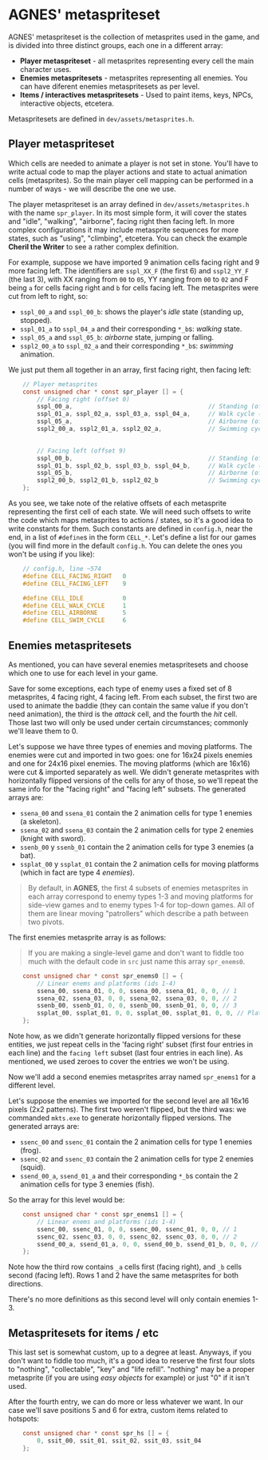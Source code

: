 AGNES' metaspriteset
====================

AGNES' metaspriteset is the collection of metasprites used in the game, and is divided into three distinct groups, each one in a different array:

- **Player metaspriteset** - all metasprites representing every cell the main character uses.
- **Enemies metaspritesets** - metasprites representing all enemies. You can have diferent enemies metaspritesets as per level.
- **Items / interactives metaspritesets** - Used to paint items, keys, NPCs, interactive objects, etcetera.

Metaspritesets are defined in `dev/assets/metasprites.h`.

Player metaspriteset
--------------------

Which cells are needed to animate a player is not set in stone. You'll have to write actual code to map the player actions and state to actual animation cells (metasprites). So the main player cell mapping can be performed in a number of ways - we will describe the one we use. 

The player metaspriteset is an array defined in `dev/assets/metasprites.h` with the name `spr_player`. In its most simple form, it will cover the states and "idle", "walking", "airborne", facing right then facing left. In more complex configurations it may include metasprite sequences for more states, such as "using", "climbing", etcetera. You can check the example **Cheril the Writer** to see a rather complex definition.

For example, suppose we have imported 9 animation cells facing right and 9 more facing left. The identifiers are `sspl_XX_F` (the first 6) and `sspl2_YY_F` (the last 3), with XX ranging from `00` to `05`, YY ranging from `00` to `02` and F being `a` for cells facing right and `b` for cells facing left. The metasprites were cut from left to right, so:

- `sspl_00_a` and `sspl_00_b`: shows the player's *idle* state (standing up, stopped).
- `sspl_01_a` to `sspl_04_a` and their corresponding `*_b`s: *walking* state.
- `sspl_05_a` and `sspl_05_b`: *airborne* state, jumping or falling.
- `sspl2_00_a` to `sspl_02_a` and their corresponding `*_b`s: *swimming* animation.

We just put them all together in an array, first facing right, then facing left:

```c
    // Player metasprites
    const unsigned char * const spr_player [] = {
        // Facing right (offset 0)
        sspl_00_a,                                      // Standing (offset 0)
        sspl_01_a, sspl_02_a, sspl_03_a, sspl_04_a,     // Walk cycle (offset 1)
        sspl_05_a,                                      // Airborne (offset 5)
        sspl2_00_a, sspl2_01_a, sspl2_02_a,             // Swimming cycle (offset 6) (for DX)
        

        // Facing left (offset 9)
        sspl_00_b,                                      // Standing (offset 0)
        sspl_01_b, sspl_02_b, sspl_03_b, sspl_04_b,     // Walk cycle (offset 1)
        sspl_05_b,                                      // Airborne (offset 5)
        sspl2_00_b, sspl2_01_b, sspl2_02_b              // Swimming cycle (offset 6) (for DX)
    };
```

As you see, we take note of the relative offsets of each metasprite representing the first cell of each state. We will need such offsets to write the code which maps metasprites to actions / states, so it's a good idea to write constants for them. Such constants are defined in `config.h`, near the end, in a list of `#define`s in the form `CELL_*`. Let's define a list for our games (you will find more in the default `config.h`. You can delete the ones you won't be using if you like):
 
```c 
    // config.h, line ~574
    #define CELL_FACING_RIGHT   0
    #define CELL_FACING_LEFT    9

    #define CELL_IDLE           0
    #define CELL_WALK_CYCLE     1
    #define CELL_AIRBORNE       5
    #define CELL_SWIM_CYCLE     6
```

Enemies metaspritesets
----------------------

As mentioned, you can have several enemies metaspritesets and choose which one to use for each level in your game.

Save for some exceptions, each type of enemy uses a fixed set of 8 metasprites, 4 facing right, 4 facing left. From each subset, the first two are used to animate the baddie (they can contain the same value if you don't need animation), the third is the *attack* cell, and the fourth the *hit* cell. Those last two will only be used under certain circumstances; commonly we'll leave them to 0.

Let's suppose we have three types of enemies and moving platforms. The enemies were cut and imported in two goes: one for 16x24 pixels enemies and one for 24x16 pixel enemies. The moving platforms (which are 16x16) were cut & imported separately as well. We didn't generate metasprites with horizontally flipped versions of the cells for any of those, so we'll repeat the same info for the "facing right" and "facing left" subsets. The generated arrays are:

- `ssena_00` and `ssena_01` contain the 2 animation cells for type 1 enemies (a skeleton).
- `ssena_02` and `ssena_03` contain the 2 animation cells for type 2 enemies (knight with sword).
- `ssenb_00` y `ssenb_01` contain the 2 animation cells for type 3 enemies (a bat).
- `ssplat_00` y `ssplat_01` contain the 2 animation cells for moving platforms (which in fact are type 4 *enemies*).

> By default, in **AGNES**, the first 4 subsets of enemies metasprites in each array correspond to enemy types 1-3 and moving platforms for side-view games and to enemy types 1-4 for top-down games. All of them are linear moving "patrollers" which describe a path between two pivots. 

The first enemies metasprite array is as follows:

> If you are making a single-level game and don't want to fiddle too much with the default code in `src` just name this array `spr_enems0`.

```c
    const unsigned char * const spr_enems0 [] = {
        // Linear enems and platforms (ids 1-4)
        ssena_00, ssena_01, 0, 0, ssena_00, ssena_01, 0, 0, // 1
        ssena_02, ssena_03, 0, 0, ssena_02, ssena_03, 0, 0, // 2
        ssenb_00, ssenb_01, 0, 0, ssenb_00, ssenb_01, 0, 0, // 3
        ssplat_00, ssplat_01, 0, 0, ssplat_00, ssplat_01, 0, 0, // Platform (4)
    };
```

Note how, as we didn't generate horizontally flipped versions for these entities, we just repeat cells in the 'facing right' subset (first four entries in each line) and the `facing left` subset (last four entries in each line). As mentioned, we used zeroes to cover the entries we won't be using.

Now we'll add a second enemies metasprites array named `spr_enems1` for a different level.

Let's suppose the enemies we imported for the second level are all 16x16 pixels (2x2 patterns). The first two weren't flipped, but the third was: we commanded `mkts.exe` to generate horizontally flipped versions. The generated arrays are:

- `ssenc_00` and `ssenc_01` contain the 2 animation cells for type 1 enemies (frog).
- `ssenc_02` and `ssenc_03` contain the 2 animation cells for type 2 enemies (squid).
- `ssend_00_a`, `ssend_01_a` and their corresponding `*_b`s contain the 2 animation cells for type 3 enemies (fish).

So the array for this level would be:

```c
    const unsigned char * const spr_enems1 [] = {
        // Linear enems and platforms (ids 1-4)
        ssenc_00, ssenc_01, 0, 0, ssenc_00, ssenc_01, 0, 0, // 1
        ssenc_02, ssenc_03, 0, 0, ssenc_02, ssenc_03, 0, 0, // 2
        ssend_00_a, ssend_01_a, 0, 0, ssend_00_b, ssend_01_b, 0, 0, // 3
    };
```

Note how the third row contains `_a` cells first (facing right), and `_b` cells second (facing left). Rows 1 and 2 have the same metasprites for both directions.

There's no more definitions as this second level will only contain enemies 1-3.

Metaspritesets for items / etc
------------------------------

This last set is somewhat custom, up to a degree at least. Anyways, if you don't want to fiddle too much, it's a good idea to reserve the first four slots to "nothing", "collectable", "key" and "life refill". "nothing" may be a proper metasprite (if you are using *easy objects* for example) or just "0" if it isn't used.

After the fourth entry, we can do more or less whatever we want. In our case we'll save positions 5 and 6 for extra, custom items related to hotspots:

```c
    const unsigned char * const spr_hs [] = {
        0, ssit_00, ssit_01, ssit_02, ssit_03, ssit_04
    };
```
